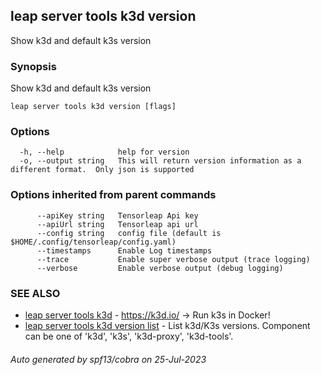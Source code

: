 ## leap server tools k3d version

Show k3d and default k3s version

### Synopsis

Show k3d and default k3s version

```
leap server tools k3d version [flags]
```

### Options

```
  -h, --help            help for version
  -o, --output string   This will return version information as a different format.  Only json is supported
```

### Options inherited from parent commands

```
      --apiKey string   Tensorleap Api key
      --apiUrl string   Tensorleap api url
      --config string   config file (default is $HOME/.config/tensorleap/config.yaml)
      --timestamps      Enable Log timestamps
      --trace           Enable super verbose output (trace logging)
      --verbose         Enable verbose output (debug logging)
```

### SEE ALSO

* [leap server tools k3d](leap_server_tools_k3d.md)	 - https://k3d.io/ -> Run k3s in Docker!
* [leap server tools k3d version list](leap_server_tools_k3d_version_list.md)	 - List k3d/K3s versions. Component can be one of 'k3d', 'k3s', 'k3d-proxy', 'k3d-tools'.

###### Auto generated by spf13/cobra on 25-Jul-2023
